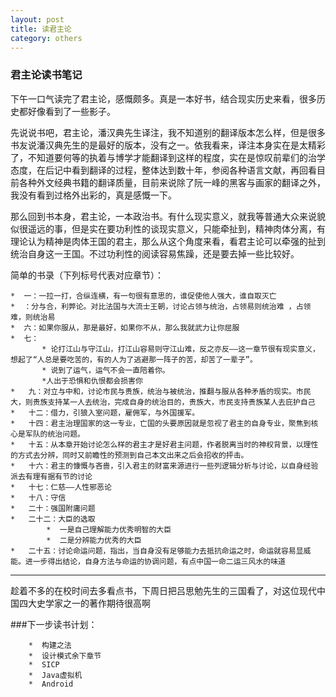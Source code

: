 ```yaml
---
layout: post
title: 读君主论
category: others
---
```

### 君主论读书笔记     

下午一口气读完了君主论，感慨颇多。真是一本好书，结合现实历史来看，很多历史都好像看到了一些影子。   

先说说书吧，君主论，潘汉典先生译注，我不知道别的翻译版本怎么样，但是很多书友说潘汉典先生的是最好的版本，没有之一。依我看来，译注本身实在是太精彩了，不知道要何等的执着与博学才能翻译到这样的程度，实在是惊叹前辈们的治学态度，在后记中看到翻译的过程，整体达到数十年，参阅各种语言文献，再回看目前各种外文经典书籍的翻译质量，目前来说除了阮一峰的黑客与画家的翻译之外，我没有看到过格外出彩的，真是感慨一下。

那么回到书本身，君主论，一本政治书。有什么现实意义，就我等普通大众来说貌似很遥远的事，但是实在要功利性的谈现实意义，只能牵扯到，精神肉体分离，有理论认为精神是肉体王国的君主，那么从这个角度来看，看君主论可以牵强的扯到统治自身这一王国。不过功利性的阅读容易焦躁，还是要去掉一些比较好。

简单的书录（下列标号代表对应章节）：

    *  一：一拉一打，合纵连横，有一句很有意思的，谁促使他人强大，谁自取灭亡
    *  ：分与合，利弊论。对比法国与大流士王朝，讨论占领与统治，占领易则统治难 ，占领难，则统治易
    *  六：如果你服从，那是最好，如果你不从，那么我就武力让你屈服
    *  七：
           * 论打江山与守江山，打江山容易则守江山难，反之亦反——这一章节很有现实意义，想起了“人总是要吃苦的，有的人为了逃避那一阵子的苦，却苦了一辈子”。
           * 说到了运气，运气不会一直陪着你。
           *人出于恐惧和仇恨都会损害你
    *   九：对立与中和，讨论市民与贵族，统治与被统治，推翻与服从各种矛盾的现实。市民大，则贵族支持某一人去统治，完成自身的统治目的，贵族大，市民支持贵族某人去庇护自己
    *   十二：借力，引狼入室问题，雇佣军，与外国援军。
    *   十四：君主治理国家的这一专业，亡国的头要原因就是忽视了君主的自身专业，聚焦到核心是军队的统治问题。
    *   十五：从本章开始讨论怎么样的君主才是好君主问题，作者脱离当时的神权背景，以理性的方式去分辨，同时又前瞻性的预测到自己本文出来之后会招收的抨击。
    *   十六：君主的慷慨与吝啬，引入君主的财富来源进行一些列逻辑分析与讨论，以自身经验派去有理有据有节的讨论
    *   十七：仁慈——人性邪恶论
    *   十八：守信
    *   二十：强国附庸问题
    *   二十二：大臣的选取
            *  一是自己理解能力优秀明智的大臣
            *  二是分辨能力优秀的大臣
    *   二十五：讨论命运问题，指出，当自身没有足够能力去抵抗命运之时，命运就容易显威能。进一步得出结论，自身方法与命运的协调问题，有点中国一命二运三风水的味道

  - - - 
  
趁着不多的在校时间去多看点书，下周日把吕思勉先生的三国看了，对这位现代中国四大史学家之一的著作期待很高啊

###下一步读书计划： 

        *  构建之法
        *  设计模式余下章节
        *  SICP
        *  Java虚拟机 
        *  Android



